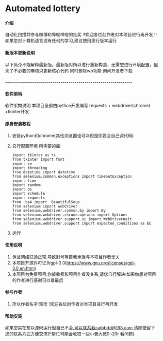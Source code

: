 # Automated lottery

#### 介绍
自动化扫描并参与微博和哔哩哔哩的抽奖
!!欢迎各位创作者对本项目进行再开发
!!如果您对计算机语言没有任何的学习,建议使用发行版本运行
#### 新版本更新说明
以下简介不能解释最新版，最新版对所以进行重新构造，无需您进行环境配置，但未了不必要的麻烦只更新核心代码
同时删除wb功能
询问开发者下载

#### ----------------------------------------------------------------
#### 软件架构
软件架构说明
本项目全部由python开发编写
requests + webdriver(chrome) +tkinter开发


#### 原身安装教程

1.  安装python和chrome(其他浏览器也可以但是你要会自己调代码)
2.  自行配置环境
    所需要的库:
    ```
    import tkinter as tk
    from tkinter import font
    import re
    import threading
    from datetime import datetime
    from selenium.common.exceptions import TimeoutException
    import time
    import random
    import os
    import schedule
    import requests
    from  bs4 import  BeautifulSoup
    from selenium import webdriver
    from selenium.webdriver.common.by import By
    from selenium.webdriver.chrome.options import Options
    from selenium.webdriver.support.ui import WebDriverWait
    from selenium.webdriver.support import expected_conditions as EC
    ```

3.  运行

#### 使用说明

1.  保证网络联通正常,导致封号等自我承担与本项目作者无关
2.  本项目开源许可证为gpl-3.0(https://www.gnu.org/licenses/gpl-3.0.en.html)
3.  本项目为免费项目,你被收费和项目作者没关系,请您自行解决:如果你想对项目的作者进行感谢可以看最后

#### 参与作者

1.  所以作者名字:甯衎
!欢迎各位创作者对本项目进行再开发
#### 帮助安装
如果您实在想以源码运行但自己不会,可以联系我caibbdd@163.com,请顺便留下您的联系方式方便交流(!!帮忙可能会收取一些小费大概0~20r 看问题)

